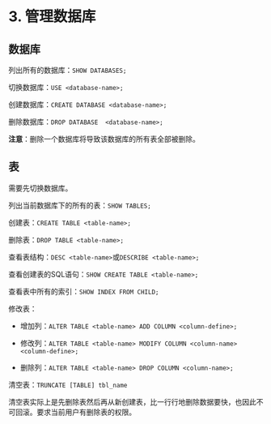 # 3. 管理数据库

## 数据库

列出所有的数据库：`SHOW DATABASES;`

切换数据库：`USE <database-name>; `

创建数据库：`CREATE DATABASE <database-name>;`

删除数据库：`DROP DATABASE  <database-name>;`

**注意**：删除一个数据库将导致该数据库的所有表全部被删除。

## 表

需要先切换数据库。

列出当前数据库下的所有的表：`SHOW TABLES;`

创建表：`CREATE TABLE <table-name>;`

删除表：`DROP TABLE <table-name>;`

查看表结构：`DESC <table-name>`或`DESCRIBE <table-name>;`

查看创建表的SQL语句：`SHOW CREATE TABLE <table-name>;`

查看表中所有的索引：`SHOW INDEX FROM CHILD;`

修改表：

- 增加列：`ALTER TABLE <table-name> ADD COLUMN <column-define>;`
- 修改列：`ALTER TABLE <table-name> MODIFY COLUMN <column-name> <column-define>;`

- 删除列：`ALTER TABLE <table-name> DROP COLUMN <column-name>;`

清空表：`TRUNCATE [TABLE] tbl_name`

​		清空表实际上是先删除表然后再从新创建表，比一行行地删除数据要快，也因此不可回滚。要求当前用户有删除表的权限。